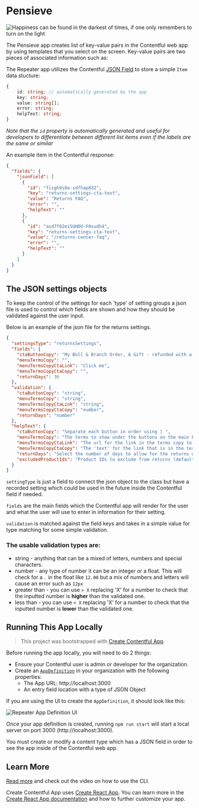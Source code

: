 # Pensieve

![Happiness can be found in the darkest of times, if one only remembers to turn on the light](https://media.giphy.com/media/1BdrmMkllI1e2gdPaS/giphy.gif)

The Pensieve app creates list of key-value pairs in the Contentful web app by using templates that you select on
the screen. Key-value pairs are two pieces of associated information such as:

The Repeater app utilizes the
Contentful [JSON Field](https://www.contentful.com/developers/docs/concepts/data-model/#:~:text=JSON%20Object) to store
a simple `Item` data stucture:

```ts
{
    id: string; // automatically generated by the app
    key: string;
    value: string[];
    error: string;
    helpText: string;
}
```

*Note that the `id` property is automatically generated and useful for developers to differentiate between different
list items even if the labels are the same or similar*

An example item in the Contentful response:

```json
{
  "fields": {
    "jsonField": [
      {
        "id": "fisgh9s8e-sdfhap832",
        "key": "returns-settings-cta-text",
        "value": "Returns FAQ",
        "error": "",
        "helpText": ""
      },
      {
        "id": "asd7f82eiSUHDU-F0sudh4",
        "key": "returns-settings-cta-text",
        "value": "/returns-center-faq",
        "error": "",
        "helpText": ""
      }
    ]
  }
}
```

## The JSON settings objects

To keep the control of the settings for each 'type' of setting groups a json file is used to control which fields are
shown and how they should be validated against the user input.

Below is an example of the json file for the returns settings.

```json
{
  "settingsType": "returnsSettings",
  "fields": {
    "ctaButtonCopy": "My Boll & Branch Order, A Gift - refunded with a Gift Card, Mattress Foundation, Mattress Topper & Rugs",
    "menuTermsCopy": "",
    "menuTermsCopyCtaLink": "Click me",
    "menuTermsCopyCtaCopy": "",
    "returnDays": 36
  },
  "validation": {
    "ctaButtonCopy": "string",
    "menuTermsCopy": "string",
    "menuTermsCopyCtaLink": "string",
    "menuTermsCopyCtaCopy": "number",
    "returnDays": "number"
  },
  "helpText": {
    "ctaButtonCopy": "Separate each button in order using | ",
    "menuTermsCopy": "The terms to show under the buttons on the main Returns page.",
    "menuTermsCopyCtaLink": "The url for the link in the terms copy to go to i.e /pages/faqs",
    "menuTermsCopyCtaCopy": "The 'text' for the link that is in the terms copy",
    "returnDays": "Select the number of days to allow for the returns window.",
    "excludedProductIds": "Product IDs to exclude from returns (defaults to exclude gift cards). Separate products using | "
  }
}

```

`settingType` is just a field to connect the json object to the class but have a recorded setting which could be used in
the future inside the Contentful field if needed.

`fields` are the main fields which the Contentful app will render for the user and what the user will use to enter in
information for their setting.

`validation` is matched against the field keys and takes in a simple value for type matching for some simple validation.

### The usable validation types are:

- string - anything that can be a mixed of letters, numbers and special characters.
- number - any type of number it can be an integer or a float. This will check for a `.` in the float like `12.00` but a
  mix of numbers and letters will cause an error such as `12px`
- greater than - you can use `> X` replacing 'X' for a number to check that the inputted number is **higher** than the
  validated one.
- less than - you can use `< X` replacing 'X' for a number to check that the inputted number is **lower** than the
  validated one.

## Running This App Locally

> This project was bootstrapped with [Create Contentful App](https://github.com/contentful/create-contentful-app).

Before running the app locally, you will need to do 2 things:

* Ensure your Contentful user is admin or developer for the organization.
* Create an [`AppDefinition`](https://www.contentful.com/developers/docs/extensibility/app-framework/app-definition/)
  in your organization with the following properties:
    * The App URL: http://localhost:3000
    * An entry field location with a type of JSON Object

If you are using the UI to create the `AppDefinition`, it should look like this:

![Repeater App Definition UI](./assets/repeater-appdefinition.png)

Once your app definition is created, running `npm run start` will start a local server on port
3000 (http://localhost:3000).

You must create or modify a content type which has a JSON field in order to see the app inside of the Contentful web
app.

## Learn More

[Read more](https://www.contentful.com/developers/docs/extensibility/app-framework/create-contentful-app/) and check out
the video on how to use the CLI.

Create Contentful App uses [Create React App](https://create-react-app.dev/). You can learn more in
the [Create React App documentation](https://facebook.github.io/create-react-app/docs/getting-started) and how to
further customize your app.

